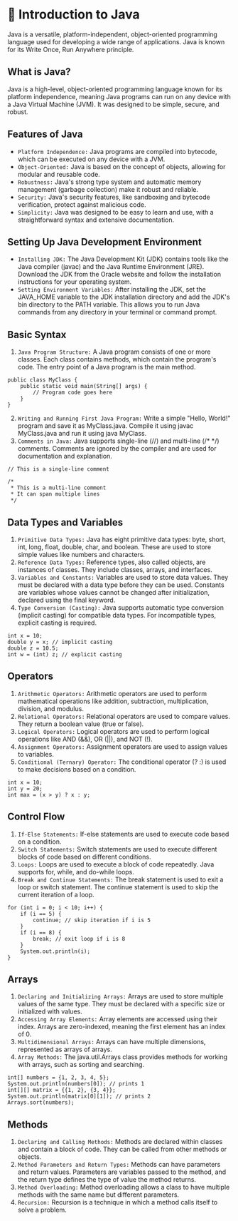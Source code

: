 # 📖 Introduction to Java
Java is a versatile, platform-independent, object-oriented programming language used for developing a wide range of applications. Java is known for its Write Once, Run Anywhere principle.

## What is Java?
Java is a high-level, object-oriented programming language known for its platform independence, meaning Java programs can run on any device with a Java Virtual Machine (JVM). It was designed to be simple, secure, and robust.

## Features of Java
* ``Platform Independence:`` Java programs are compiled into bytecode, which can be executed on any device with a JVM.
* ``Object-Oriented:`` Java is based on the concept of objects, allowing for modular and reusable code.
* ``Robustness:`` Java's strong type system and automatic memory management (garbage collection) make it robust and reliable.
* ``Security:`` Java's security features, like sandboxing and bytecode verification, protect against malicious code.
* ``Simplicity:`` Java was designed to be easy to learn and use, with a straightforward syntax and extensive documentation.

## Setting Up Java Development Environment
* ``Installing JDK:`` The Java Development Kit (JDK) contains tools like the Java compiler (javac) and the Java Runtime Environment (JRE). Download the JDK from the Oracle website and follow the installation instructions for your operating system.
* ``Setting Environment Variables:`` After installing the JDK, set the JAVA_HOME variable to the JDK installation directory and add the JDK's bin directory to the PATH variable. This allows you to run Java commands from any directory in your terminal or command prompt.

## Basic Syntax
1. ``Java Program Structure:`` A Java program consists of one or more classes. Each class contains methods, which contain the program's code. The entry point of a Java program is the main method.

```
public class MyClass {
    public static void main(String[] args) {
        // Program code goes here
    }
}
```

2. ``Writing and Running First Java Program:`` Write a simple "Hello, World!" program and save it as MyClass.java. Compile it using javac MyClass.java and run it using java MyClass.
3. ``Comments in Java:`` Java supports single-line (//) and multi-line (/* */) comments. Comments are ignored by the compiler and are used for documentation and explanation.
```
// This is a single-line comment

/*
 * This is a multi-line comment
 * It can span multiple lines
 */
```
## Data Types and Variables
1. ``Primitive Data Types:`` Java has eight primitive data types: byte, short, int, long, float, double, char, and boolean. These are used to store simple values like numbers and characters.
2. ``Reference Data Types:`` Reference types, also called objects, are instances of classes. They include classes, arrays, and interfaces.
3. ``Variables and Constants:`` Variables are used to store data values. They must be declared with a data type before they can be used. Constants are variables whose values cannot be changed after initialization, declared using the final keyword.
4. ``Type Conversion (Casting):`` Java supports automatic type conversion (implicit casting) for compatible data types. For incompatible types, explicit casting is required.
```
int x = 10;
double y = x; // implicit casting
double z = 10.5;
int w = (int) z; // explicit casting
```

## Operators
1. ``Arithmetic Operators:`` Arithmetic operators are used to perform mathematical operations like addition, subtraction, multiplication, division, and modulus.
2. ``Relational Operators:`` Relational operators are used to compare values. They return a boolean value (true or false).
3. ``Logical Operators:`` Logical operators are used to perform logical operations like AND (&&), OR (||), and NOT (!).
4. ``Assignment Operators:`` Assignment operators are used to assign values to variables.
5. ``Conditional (Ternary) Operator:`` The conditional operator (? :) is used to make decisions based on a condition.
```
int x = 10;
int y = 20;
int max = (x > y) ? x : y;
```

## Control Flow
1. ``If-Else Statements:`` If-else statements are used to execute code based on a condition.
2. ``Switch Statements:`` Switch statements are used to execute different blocks of code based on different conditions.
3. ``Loops:`` Loops are used to execute a block of code repeatedly. Java supports for, while, and do-while loops.
4. ``Break and Continue Statements:`` The break statement is used to exit a loop or switch statement. The continue statement is used to skip the current iteration of a loop.
```
for (int i = 0; i < 10; i++) {
    if (i == 5) {
        continue; // skip iteration if i is 5
    }
    if (i == 8) {
        break; // exit loop if i is 8
    }
    System.out.println(i);
}
```

## Arrays
1. ``Declaring and Initializing Arrays:`` Arrays are used to store multiple values of the same type. They must be declared with a specific size or initialized with values.
2. ``Accessing Array Elements:`` Array elements are accessed using their index. Arrays are zero-indexed, meaning the first element has an index of 0.
3. ``Multidimensional Arrays:`` Arrays can have multiple dimensions, represented as arrays of arrays.
4. ``Array Methods:`` The java.util.Arrays class provides methods for working with arrays, such as sorting and searching.
```
int[] numbers = {1, 2, 3, 4, 5};
System.out.println(numbers[0]); // prints 1
int[][] matrix = {{1, 2}, {3, 4}};
System.out.println(matrix[0][1]); // prints 2
Arrays.sort(numbers);
```

## Methods
1. ``Declaring and Calling Methods:`` Methods are declared within classes and contain a block of code. They can be called from other methods or objects.
2. ``Method Parameters and Return Types:`` Methods can have parameters and return values. Parameters are variables passed to the method, and the return type defines the type of value the method returns.
3. ``Method Overloading:`` Method overloading allows a class to have multiple methods with the same name but different parameters.
4. ``Recursion:`` Recursion is a technique in which a method calls itself to solve a problem.
